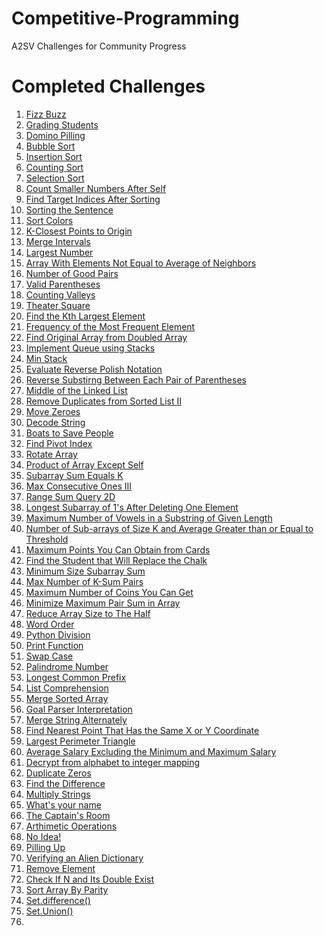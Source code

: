 # Competitive-Programming
A2SV Challenges for Community Progress






# Completed Challenges

1) [Fizz Buzz](https://github.com/CodEZ47/Competitive-Programming/blob/main/Fizz%20Buzz/fizz-buzz.js)
2) [Grading Students](https://github.com/CodEZ47/Competitive-Programming/blob/main/Grading%20Students/grading-students.js)
3) [Domino Pilling](https://github.com/CodEZ47/Competitive-Programming/blob/main/Domino%20Piling/domino_piling.cpp)
4) [Bubble Sort](https://github.com/CodEZ47/Competitive-Programming/blob/main/Bubble%20Sort/bubble-sort.js)
5) [Insertion Sort](https://github.com/CodEZ47/Competitive-Programming/blob/main/Insertion%20Sort/insertion-sort.js)
6) [Counting Sort](https://github.com/CodEZ47/Competitive-Programming/blob/main/Counting%20Sort/counting-sort.js)
7) [Selection Sort](https://github.com/CodEZ47/Competitive-Programming/blob/main/Selection%20Sort/selection-sort.js)
8) [Count Smaller Numbers After Self](https://github.com/CodEZ47/Competitive-Programming/blob/main/Count%20Smaller%20Numbers%20After%20Self/CSNAS.js)
9) [Find Target Indices After Sorting](https://github.com/CodEZ47/Competitive-Programming/blob/main/Find%20Target%20Indices%20After%20Sorting/FTIAS.js)
10) [Sorting the Sentence](https://github.com/CodEZ47/Competitive-Programming/blob/main/Sorting%20the%20Sentence/sos.js)
11) [Sort Colors](https://github.com/CodEZ47/Competitive-Programming/blob/main/Sort%20Colors/sort-colors.js)
12) [K-Closest Points to Origin](https://github.com/CodEZ47/Competitive-Programming/blob/main/K%20Closest%20Points%20to%20Origin/KCPO.js)
13) [Merge Intervals](https://github.com/CodEZ47/Competitive-Programming/blob/main/Merge%20Intervals/merge-intervals.js)
14) [Largest Number](https://github.com/CodEZ47/Competitive-Programming/blob/main/Largest%20Number/largest-number.js)
15) [Array With Elements Not Equal to Average of Neighbors](https://github.com/CodEZ47/Competitive-Programming/blob/main/Array%20With%20Elements%20Not%20Equal%20to%20Average%20of%20Neighbors/AWENEAN.js)
16) [Number of Good Pairs](https://github.com/CodEZ47/Competitive-Programming/blob/main/Number%20of%20Good%20Pairs/NoGP.js)
17) [Valid Parentheses](https://github.com/CodEZ47/Competitive-Programming/blob/main/Valid%20Parentheses/valid-parentheses.js)
18) [Counting Valleys](https://github.com/CodEZ47/Competitive-Programming/blob/main/Counting%20Valleys/counting-valleys.js)
19) [Theater Square](https://github.com/CodEZ47/Competitive-Programming/blob/main/Theater%20Square/theater-square.js)
20) [Find the Kth Largest Element](https://github.com/CodEZ47/Competitive-Programming/blob/main/Find%20the%20Kth%20Largest%20Element/FtKLE.js)
21) [Frequency of the Most Frequent Element](https://github.com/CodEZ47/Competitive-Programming/blob/main/Frequency%20of%20the%20Most%20Frequent%20Element/FotMFE.js)
22) [Find Original Array from Doubled Array](https://github.com/CodEZ47/Competitive-Programming/blob/main/Find%20Original%20Array%20From%20Doubled%20Array/FOAFDA.js)
23) [Implement Queue using Stacks](https://github.com/CodEZ47/Competitive-Programming/blob/main/Implement%20Queue%20using%20Stacks/implement-queue-using-stacks.Js)
24) [Min Stack](https://github.com/CodEZ47/Competitive-Programming/blob/main/Min%20Stack/min-stack.js)
25) [Evaluate Reverse Polish Notation](https://github.com/CodEZ47/Competitive-Programming/blob/main/Evaluate%20Reverse%20Polish%20Notation/ERPN.js)
26) [Reverse Substirng Between Each Pair of Parentheses](https://github.com/CodEZ47/Competitive-Programming/blob/main/Reverse%20Substrings%20Between%20Each%20Pair%20of%20Parentheses/RSBEPoP.js)
27) [Middle of the Linked List](https://github.com/CodEZ47/Competitive-Programming/blob/main/Middle%20of%20the%20Linked%20List/MotLL.js)
28) [Remove Duplicates from Sorted List II](https://github.com/CodEZ47/Competitive-Programming/blob/main/Remove%20Duplicates%20from%20Sorted%20List%20II/RDfSL2.js)
29) [Move Zeroes](https://github.com/CodEZ47/Competitive-Programming/blob/main/Move%20Zeroes/move-zeros.js)
30) [Decode String](https://github.com/CodEZ47/Competitive-Programming/blob/main/Decode%20String/decode-string.js)
31) [Boats to Save People](https://github.com/CodEZ47/Competitive-Programming/blob/main/Boats%20to%20Save%20People/BtSP.js)
32) [Find Pivot Index](https://github.com/CodEZ47/Competitive-Programming/blob/main/Find%20Pivot%20Index/find-pivot-index.js)
33) [Rotate Array](https://github.com/CodEZ47/Competitive-Programming/blob/main/Rotate%20Array/rotate-array.js)
34) [Product of Array Except Self](https://github.com/CodEZ47/Competitive-Programming/blob/main/Product%20of%20Array%20Except%20Self/PoAES.js)
35) [Subarray Sum Equals K](https://github.com/CodEZ47/Competitive-Programming/blob/main/Subarray%20Sum%20Equals%20K/SSEK.js)
36) [Max Consecutive Ones III](https://github.com/CodEZ47/Competitive-Programming/blob/main/Max%20Consecutive%20Ones%20III/MCOIII.js)
37) [Range Sum Query 2D](https://github.com/CodEZ47/Competitive-Programming/blob/main/Range%20Sum%20Query%202D/RSQ2D.js)
38) [Longest Subarray of 1's After Deleting One Element](https://github.com/CodEZ47/Competitive-Programming/blob/main/Longest%20Subarray%20of%201's%20After%20Deleting%20One%20Element/LSoADOE.js)
39) [Maximum Number of Vowels in a Substring of Given Length](https://github.com/CodEZ47/Competitive-Programming/blob/main/Maximum%20Number%20of%20Vowels%20in%20a%20Substring%20of%20Given%20Length/MNoViaSoGL.js)
40) [Number of Sub-arrays of Size K and Average Greater than or Equal to Threshold](https://github.com/CodEZ47/Competitive-Programming/blob/main/Number%20of%20Sub-arrays%20of%20Size%20K%20and%20Average%20Greater%20than%20or%20Equal%20to%20Threshold/NoSoSkaAGtoEtT.js)
41) [Maximum Points You Can Obtain from Cards](https://github.com/CodEZ47/Competitive-Programming/blob/main/Maximum%20Points%20You%20Can%20Obtain%20from%20Cards/MPYCOfC.js)
42) [Find the Student that Will Replace the Chalk](https://github.com/CodEZ47/Competitive-Programming/blob/main/Find%20the%20Student%20that%20Will%20Replace%20the%20Chalk/FtStWRtC.js)
43) [Minimum Size Subarray Sum](https://github.com/CodEZ47/Competitive-Programming/blob/main/Minimum%20Size%20Subarray%20Sum/MSSS.js)
44) [Max Number of K-Sum Pairs](https://github.com/CodEZ47/Competitive-Programming/blob/main/Max%20Number%20of%20K-Sum%20Pairs/MNoKSP.js)
45) [Maximum Number of Coins You Can Get](https://github.com/CodEZ47/Competitive-Programming/blob/main/Maximum%20Number%20of%20Coins%20You%20Can%20Get/MNoCYCG.js)
46) [Minimize Maximum Pair Sum in Array](https://github.com/CodEZ47/Competitive-Programming/blob/main/Minimize%20Maximum%20Pair%20Sum%20in%20Array/MMPSiA.js)
47) [Reduce Array Size to The Half](https://github.com/CodEZ47/Competitive-Programming/blob/main/Reduce%20Array%20Size%20to%20The%20Half/RAStTH.js)
48) [Word Order](https://github.com/CodEZ47/A2SV_programming/blob/main/Word%20Order/word-order.py)
49) [Python Division](https://github.com/CodEZ47/A2SV_programming/blob/main/Python%20Division/py-division.py)
50) [Print Function](https://github.com/CodEZ47/A2SV_programming/blob/main/Print%20Function/print-function.py)
51) [Swap Case](https://github.com/CodEZ47/A2SV_programming/blob/main/sWAP%20cASE/swap-case.py)
52) [Palindrome Number](https://github.com/CodEZ47/A2SV_programming/blob/main/Palindrome%20Number/palindrome-num.py)
53) [Longest Common Prefix](https://github.com/CodEZ47/A2SV_programming/blob/main/Longest%20Common%20Prefix/longest-common-prefix.py)
54) [List Comprehension](https://github.com/CodEZ47/A2SV_programming/blob/main/List%20Comprehension/list-comp.py)
55) [Merge Sorted Array](https://github.com/CodEZ47/A2SV_programming/blob/main/0088-merge-sorted-array/0088-merge-sorted-array.py)
56) [Goal Parser Interpretation](https://github.com/CodEZ47/A2SV_programming/blob/main/1678-goal-parser-interpretation/1678-goal-parser-interpretation.py)
57) [Merge String Alternately](https://github.com/CodEZ47/A2SV_programming/blob/main/1768-merge-strings-alternately/1768-merge-strings-alternately.py)
58) [Find Nearest Point That Has the Same X or Y Coordinate](https://github.com/CodEZ47/A2SV_programming/blob/main/1779-find-nearest-point-that-has-the-same-x-or-y-coordinate/1779-find-nearest-point-that-has-the-same-x-or-y-coordinate.py)
59) [Largest Perimeter Triangle](https://github.com/CodEZ47/A2SV_programming/blob/main/0976-largest-perimeter-triangle/0976-largest-perimeter-triangle.py)
60) [Average Salary Excluding the Minimum and Maximum Salary](https://github.com/CodEZ47/A2SV_programming/blob/main/1491-average-salary-excluding-the-minimum-and-maximum-salary/1491-average-salary-excluding-the-minimum-and-maximum-salary.py)
61) [Decrypt from alphabet to integer mapping](https://github.com/CodEZ47/A2SV_programming/blob/main/1309-decrypt-string-from-alphabet-to-integer-mapping/1309-decrypt-string-from-alphabet-to-integer-mapping.py)
62) [Duplicate Zeros](https://github.com/CodEZ47/A2SV_programming/blob/main/1089-duplicate-zeros/1089-duplicate-zeros.py)
63) [Find the Difference](https://github.com/CodEZ47/A2SV_programming/blob/main/0389-find-the-difference/0389-find-the-difference.py)
64) [Multiply Strings](https://github.com/CodEZ47/A2SV_programming/blob/main/0043-multiply-strings/0043-multiply-strings.py)
65) [What's your name](https://github.com/CodEZ47/A2SV_programming/blob/main/What's%20Your%20Name/what's-your-name.py)
66) [The Captain's Room](https://github.com/CodEZ47/A2SV_programming/blob/main/The%20Captain's%20Room/the-caps-room.py)
67) [Arthimetic Operations](https://github.com/CodEZ47/A2SV_programming/blob/main/Arithmetic%20Operators/arthimetic-operators.py)
68) [No Idea!](https://github.com/CodEZ47/A2SV_programming/blob/main/No%20Idea!/no-idea.py)
69) [Pilling Up](https://github.com/CodEZ47/A2SV_programming/blob/main/Piling%20Up/piling-up.py)
70) [Verifying an Alien Dictionary](https://github.com/CodEZ47/A2SV_programming/blob/main/0953-verifying-an-alien-dictionary/0953-verifying-an-alien-dictionary.py)
71) [Remove Element](https://github.com/CodEZ47/A2SV_programming/blob/main/0027-remove-element/0027-remove-element.py)
72) [Check If N and Its Double Exist](https://github.com/CodEZ47/A2SV_programming/blob/main/1346-check-if-n-and-its-double-exist/1346-check-if-n-and-its-double-exist.py)
73) [Sort Array By Parity](https://github.com/CodEZ47/A2SV_programming/blob/main/0905-sort-array-by-parity/0905-sort-array-by-parity.py)
74) [Set.difference()](https://github.com/CodEZ47/A2SV_programming/blob/main/Set.difference()/set-diff)
75) [Set.Union()](https://github.com/CodEZ47/A2SV_programming/blob/main/Set.Union()/set-union.py)
76) 

